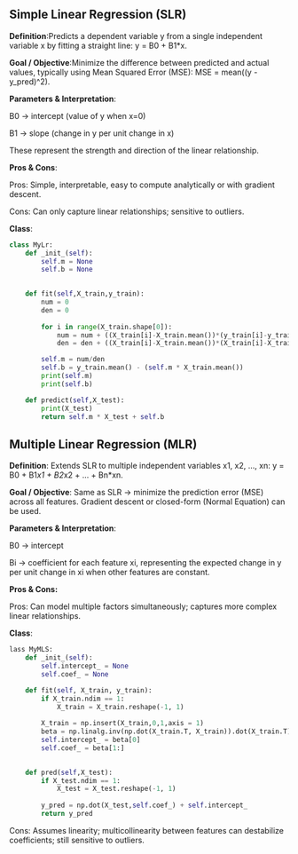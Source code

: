 ## Simple Linear Regression (SLR)

**Definition**:Predicts a dependent variable y from a single independent variable x by fitting a straight line:
y = B0 + B1*x.

**Goal / Objective**:Minimize the difference between predicted and actual values, typically using Mean Squared Error (MSE):
MSE = mean((y - y_pred)^2).

**Parameters & Interpretation**:

B0 → intercept (value of y when x=0)

B1 → slope (change in y per unit change in x)

These represent the strength and direction of the linear relationship.

**Pros & Cons**:

Pros: Simple, interpretable, easy to compute analytically or with gradient descent.

Cons: Can only capture linear relationships; sensitive to outliers.

**Class**:
```python
class MyLr:
    def _init_(self):
        self.m = None
        self.b = None

    
    def fit(self,X_train,y_train):
        num = 0
        den = 0
        
        for i in range(X_train.shape[0]):
            num = num + ((X_train[i]-X_train.mean())*(y_train[i]-y_train.mean()))
            den = den + ((X_train[i]-X_train.mean())*(X_train[i]-X_train.mean()))

        self.m = num/den
        self.b = y_train.mean() - (self.m * X_train.mean())
        print(self.m)
        print(self.b)

    def predict(self,X_test):
        print(X_test)
        return self.m * X_test + self.b
```

## Multiple Linear Regression (MLR)

**Definition**:
Extends SLR to multiple independent variables x1, x2, ..., xn:
y = B0 + B1*x1 + B2*x2 + ... + Bn*xn.

**Goal / Objective**:
Same as SLR → minimize the prediction error (MSE) across all features. Gradient descent or closed-form (Normal Equation) can be used.

**Parameters & Interpretation**:

B0 → intercept

Bi → coefficient for each feature xi, representing the expected change in y per unit change in xi when other features are constant.

**Pros & Cons:**

Pros: Can model multiple factors simultaneously; captures more complex linear relationships.

**Class**:
```python
lass MyMLS:
    def _init_(self):
        self.intercept_ = None
        self.coef_ = None

    def fit(self, X_train, y_train):
        if X_train.ndim == 1:
            X_train = X_train.reshape(-1, 1)
            
        X_train = np.insert(X_train,0,1,axis = 1)
        beta = np.linalg.inv(np.dot(X_train.T, X_train)).dot(X_train.T).dot(y_train)
        self.intercept_ = beta[0]
        self.coef_ = beta[1:]
        

    def pred(self,X_test):
        if X_test.ndim == 1:
            X_test = X_test.reshape(-1, 1)
            
        y_pred = np.dot(X_test,self.coef_) + self.intercept_
        return y_pred
```



Cons: Assumes linearity; multicollinearity between features can destabilize coefficients; still sensitive to outliers.
